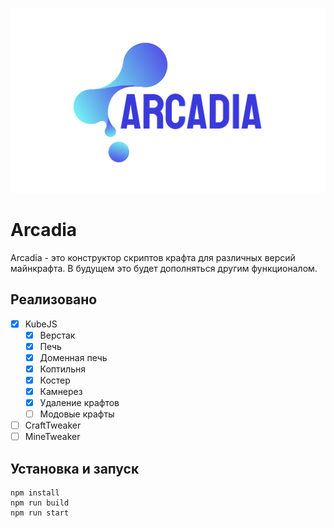 ![](./public/assets/logo_full.png)

# Arcadia
Arcadia - это конструктор скриптов крафта для различных версий майнкрафта. В будущем это будет дополняться другим функционалом.

## Реализовано
- [x] KubeJS
    - [x] Верстак
    - [x] Печь
    - [x] Доменная печь
    - [x] Коптильня
    - [x] Костер
    - [x] Камнерез
    - [x] Удаление крафтов
    - [ ] Модовые крафты
- [ ] CraftTweaker
- [ ] MineTweaker

## Установка и запуск
```shell
npm install
npm run build
npm run start
```
